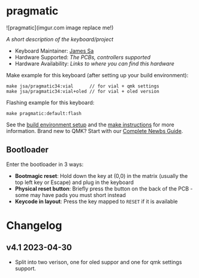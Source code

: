 # pragmatic

![pragmatic](imgur.com image replace me!)

*A short description of the keyboard/project*

* Keyboard Maintainer: [James Sa](https://github.com/yourusername)
* Hardware Supported: *The PCBs, controllers supported*
* Hardware Availability: *Links to where you can find this hardware*

Make example for this keyboard (after setting up your build environment):

    make jsa/pragmatic34:vial      // for vial + qmk settings
    make jsa/pragmatic34:vial+oled // for vial + oled version

Flashing example for this keyboard:

    make pragmatic:default:flash

See the [build environment setup](https://docs.qmk.fm/#/getting_started_build_tools) and the [make instructions](https://docs.qmk.fm/#/getting_started_make_guide) for more information. Brand new to QMK? Start with our [Complete Newbs Guide](https://docs.qmk.fm/#/newbs).

## Bootloader

Enter the bootloader in 3 ways:

* **Bootmagic reset**: Hold down the key at (0,0) in the matrix (usually the top left key or Escape) and plug in the keyboard
* **Physical reset button**: Briefly press the button on the back of the PCB - some may have pads you must short instead
* **Keycode in layout**: Press the key mapped to `RESET` if it is available

# Changelog
## v4.1 2023-04-30
- Split into two verison, one for oled suppor and one for qmk settings support.
